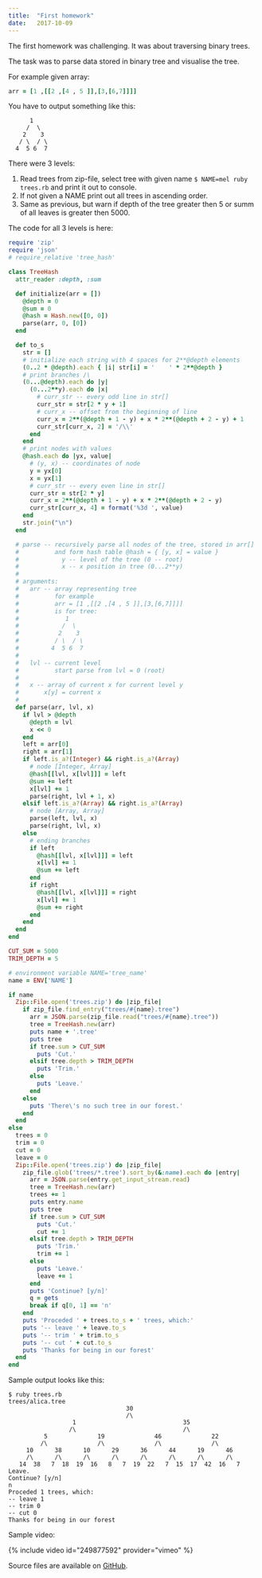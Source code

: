```yaml
---
title:  "First homework"
date:   2017-10-09
---
```

The first homework was challenging. It was about traversing binary trees.

The task was to parse data stored in binary tree and visualise the tree.

For example given array:
```ruby
arr = [1 ,[[2 ,[4 , 5 ]],[3,[6,7]]]]
```
You have to output something like this:
```
      1
     /  \
    2    3
   / \  / \
  4  5 6  7
```
There were 3 levels:
1. Read trees from zip-file, select tree with given name `$ NAME=mel ruby trees.rb` and print it out to console.
2. If not given a NAME print out all trees in ascending order.
3. Same as previous, but warn if depth of the tree greater then 5 or summ of all leaves is greater then 5000.

The code for all 3 levels is here:
```ruby
require 'zip'
require 'json'
# require_relative 'tree_hash'

class TreeHash
  attr_reader :depth, :sum

  def initialize(arr = [])
    @depth = 0
    @sum = 0
    @hash = Hash.new([0, 0])
    parse(arr, 0, [0])
  end

  def to_s
    str = []
    # initialize each string with 4 spaces for 2**@depth elements
    (0..2 * @depth).each { |i| str[i] = '    ' * 2**@depth }
    # print branches /\
    (0...@depth).each do |y|
      (0...2**y).each do |x|
        # curr_str -- every odd line in str[]
        curr_str = str[2 * y + 1]
        # curr_x -- offset from the beginning of line
        curr_x = 2**(@depth + 1 - y) + x * 2**(@depth + 2 - y) + 1
        curr_str[curr_x, 2] = '/\\'
      end
    end
    # print nodes with values
    @hash.each do |yx, value|
      # (y, x) -- coordinates of node
      y = yx[0]
      x = yx[1]
      # curr_str -- every even line in str[]
      curr_str = str[2 * y]
      curr_x = 2**(@depth + 1 - y) + x * 2**(@depth + 2 - y)
      curr_str[curr_x, 4] = format('%3d ', value)
    end
    str.join("\n")
  end

  # parse -- recursively parse all nodes of the tree, stored in arr[]
  #          and form hash table @hash = { [y, x] = value }
  #            y -- level of the tree (0 -- root)
  #            x -- x position in tree (0...2**y)
  #
  # arguments:
  #   arr -- array representing tree
  #          for example
  #          arr = [1 ,[[2 ,[4 , 5 ]],[3,[6,7]]]]
  #          is for tree:
  #             1
  #            /  \
  #           2    3
  #          / \  / \
  #         4  5 6  7
  #
  #   lvl -- current level
  #          start parse from lvl = 0 (root)
  #
  #   x -- array of current x for current level y
  #       x[y] = current x
  #
  def parse(arr, lvl, x)
    if lvl > @depth
      @depth = lvl
      x << 0
    end
    left = arr[0]
    right = arr[1]
    if left.is_a?(Integer) && right.is_a?(Array)
      # node [Integer, Array]
      @hash[[lvl, x[lvl]]] = left
      @sum += left
      x[lvl] += 1
      parse(right, lvl + 1, x)
    elsif left.is_a?(Array) && right.is_a?(Array)
      # node [Array, Array]
      parse(left, lvl, x)
      parse(right, lvl, x)
    else
      # ending branches
      if left
        @hash[[lvl, x[lvl]]] = left
        x[lvl] += 1
        @sum += left
      end
      if right
        @hash[[lvl, x[lvl]]] = right
        x[lvl] += 1
        @sum += right
      end
    end
  end
end

CUT_SUM = 5000
TRIM_DEPTH = 5

# environment variable NAME='tree_name'
name = ENV['NAME']

if name
  Zip::File.open('trees.zip') do |zip_file|
    if zip_file.find_entry("trees/#{name}.tree")
      arr = JSON.parse(zip_file.read("trees/#{name}.tree"))
      tree = TreeHash.new(arr)
      puts name + '.tree'
      puts tree
      if tree.sum > CUT_SUM
        puts 'Cut.'
      elsif tree.depth > TRIM_DEPTH
        puts 'Trim.'
      else
        puts 'Leave.'
      end
    else
      puts 'There\'s no such tree in our forest.'
    end
  end
else
  trees = 0
  trim = 0
  cut = 0
  leave = 0
  Zip::File.open('trees.zip') do |zip_file|
    zip_file.glob('trees/*.tree').sort_by(&:name).each do |entry|
      arr = JSON.parse(entry.get_input_stream.read)
      tree = TreeHash.new(arr)
      trees += 1
      puts entry.name
      puts tree
      if tree.sum > CUT_SUM
        puts 'Cut.'
        cut += 1
      elsif tree.depth > TRIM_DEPTH
        puts 'Trim.'
        trim += 1
      else
        puts 'Leave.'
        leave += 1
      end
      puts 'Continue? [y/n]'
      q = gets
      break if q[0, 1] == 'n'
    end
    puts 'Proceded ' + trees.to_s + ' trees, which:'
    puts '-- leave ' + leave.to_s
    puts '-- trim ' + trim.to_s
    puts '-- cut ' + cut.to_s
    puts 'Thanks for being in our forest'
  end
end
```

Sample output looks like this:
```
$ ruby trees.rb
trees/alica.tree
                                 30
                                 /\
                  1                              35
                 /\                              /\
          5              19              46              22
         /\              /\              /\              /\
     10      38      10      29      36      44      19      46
     /\      /\      /\      /\      /\      /\      /\      /\
   14  38   7  18  19  16   8   7  19  22   7  15  17  42  16   7
Leave.
Continue? [y/n]
n
Proceded 1 trees, which:
-- leave 1
-- trim 0
-- cut 0
Thanks for being in our forest
```
Sample video:

{% include video id="249877592" provider="vimeo" %}

Source files are available on [GitHub][GitHub].

[GitHub]: https://github.com/dmlaziuk/bsuir-courses/tree/dm-homework-1/2017/DmLaziuk/1
